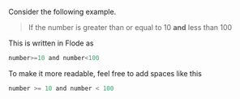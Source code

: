 Consider the following example.

> If the number is greater than or equal to 10 **and** less than 100

This is written in Flode as 

```javascript
number>=10 and number<100
```

To make it more readable, feel free to add spaces like this

```javascript
number >= 10 and number < 100
```

